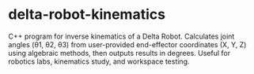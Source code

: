# delta-robot-kinematics
C++ program for inverse kinematics of a Delta Robot. Calculates joint angles (θ1, θ2, θ3) from user-provided end-effector coordinates (X, Y, Z) using algebraic methods, then outputs results in degrees. Useful for robotics labs, kinematics study, and workspace testing.
